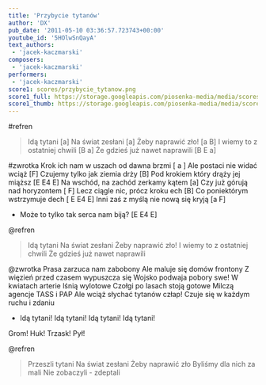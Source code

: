 ```yaml
---
title: 'Przybycie tytanów'
author: 'DX'
pub_date: '2011-05-10 03:36:57.723743+00:00'
youtube_id: '5HOlwSnQayA'
text_authors:
 - 'jacek-kaczmarski'
composers:
 - 'jacek-kaczmarski'
performers:
 - 'jacek-kaczmarski'
score1: scores/przybycie_tytanow.png
score1_full: https://storage.googleapis.com/piosenka-media/media/scores/przybycie_tytanow.png
score1_thumb: https://storage.googleapis.com/piosenka-media/media/scores/przybycie_tytanow.png.180x0_q85_upscale.jpg
---
```


#refren
>Idą tytani [a]
>Na świat zesłani [a]
>Żeby naprawić zło! [a B]
>I wiemy to z ostatniej chwili [B a]
>Że gdzieś już nawet naprawili [B E a]

#zwrotka
Krok ich nam w uszach od dawna brzmi [ a ]
Ale postaci nie widać wciąż [F]
Czujemy tylko jak ziemia drży [B]
Pod krokiem który drąży jej miąższ [E E4 E]
Na wschód, na zachód zerkamy kątem [a]
Czy już górują nad horyzontem [ F]
Lecz ciągle nic, prócz kroku ech [B]
Co poniektórym wstrzymuje dech  [ E E4 E]
Inni zaś z myślą nie nową się kryją [a F]
- Może to tylko tak serca nam biją? [E E4 E]

@refren
>Idą tytani
>Na świat zesłani
>Żeby naprawić zło!
>I wiemy to z ostatniej chwili
>Że gdzieś już nawet naprawili

@zwrotka
Prasa zarzuca nam zabobony
Ale maluje się domów frontony
Z więzień przed czasem wypuszcza się
Wojsko podwaja pobory swe!
W kwiatach arterie lśnią wylotowe
Czołgi po lasach stoją gotowe
Milczą agencje TASS i PAP
Ale wciąż słychać tytanów człap!
Czuje się w każdym ruchu i zdaniu
- Idą tytani! Idą tytani! Idą tytani! Idą tytani!

Grom! Huk! Trzask! Pył!

@refren
>Przeszli tytani
>Na świat zesłani
>Żeby naprawić zło
>Byliśmy dla nich za mali
>Nie zobaczyli - zdeptali